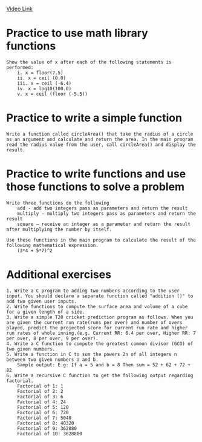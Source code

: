[Video Link](#)
# Practice to use math library functions
    Show the value of x after each of the following statements is performed:
        i. x = floor(7.5)
        ii. x = ceil (0.0)
        iii. x = ceil (-6.4)
        iv. x = log10(100.0)
        v. x = ceil (floor (-5.5))

# Practice to write a simple function
    Write a function called circleArea() that take the radius of a circle as an argument and calculate and return the area. In the main program read the radius value from the user, call circleArea() and display the result.

# Practice to write functions and use those functions to solve a problem
    Write three functions do the following 
        add - add two integers pass as parameters and return the result
        multiply - multiply two integers pass as parameters and return the result 
        square – receive an integer as a parameter and return the result after multiplying the number by itself. 

    Use these functions in the main program to calculate the result of the following mathematical expression. 
        (3*4 + 5*7)^2

# Additional exercises
    1. Write a C program to adding two numbers according to the user input. You should declare a separate function called "addition ()" to add two given user inputs. 
    2. Write functions to compute the surface area and volume of a cube for a given length of a side.
    3. Write a simple T20 cricket prediction program as follows. When you are given the current run rate(runs per over) and number of overs played, predict the projected score for current run rate and higher run rates of whole inning.(e.g. Current RR: 6.4 per over, Higher RR: 7 per over, 8 per over, 9 per over).
    4. Write a C function to compute the greatest common divisor (GCD) of two given numbers.
    5. Write a function in C to sum the powers 2n of all integers n between two given numbers a and b.
        Sample output: E.g: If a = 5 and b = 8 Then sum = 52 + 62 + 72 + 82
    6. Write a recursive C function to get the following output regarding factorial.
        Factorial of 1: 1
        Factorial of 2: 2
        Factorial of 3: 6
        Factorial of 4: 24
        Factorial of 5: 120
        Factorial of 6: 720
        Factorial of 7: 5040
        Factorial of 8: 40320
        Factorial of 9: 362880
        Factorial of 10: 3628800

